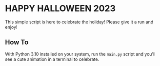 # HAPPY HALLOWEEN 2023

This simple script is here to celebrate the holiday! Please give it a run and enjoy!

## How To
With Python 3.10 installed on your system, run the `main.py` script and you'll see a cute animation in a terminal to celebrate.

